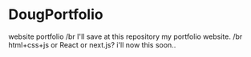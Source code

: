 # DougPortfolio
website portfolio /br
I'll save at this repository my portfolio website. /br
html+css+js or React or next.js? i'll now this soon..
